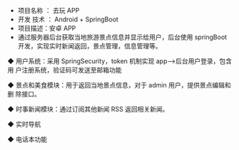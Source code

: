 - 项目名称 ： 去玩  APP
- 开发 技术 ： Android +  SpringBoot
- 项目描述：安卓 APP
- 通过服务器后台获取当地旅游景点信息并显示给用户，后台使用
springBoot 开发，实现实时新闻返回，景点管理，信息管理等。


◆ 用户系统：采用 SpringSecurity，token 机制实现 app—>后台用户登录，包含用
户注册系统，验证码可发送至邮箱功能


◆ 景点和美食模块：用于返回当地景点信息，对于 admin 用户，提供景点编辑和删
除接口。


◆ 时事新闻模块：通过订阅其他新闻 RSS 返回相关新闻。

◆ 实时导航

◆ 电话本功能
